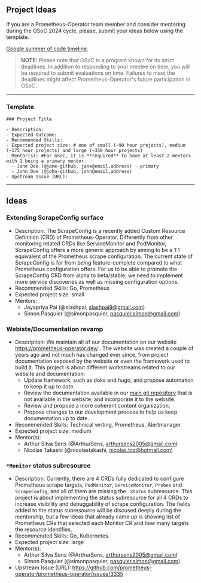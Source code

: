 ## Project Ideas

If you are a Prometheus-Operator team member and consider mentoring during the GSoC 2024 cycle, please, submit your ideas below using the template.

[Google summer of code timeline](https://developers.google.com/open-source/gsoc/timeline).

> **NOTE:** Please note that GSoC is a program known for its strict deadlines. In addition to responding to your mentee on time, you will be required to submit evaluations on time. Failures to meet the deadlines might affect Prometheus-Operator's future participation in GSoC.

---

### Template

```
### Project Title

- Description:
- Expected Outcome:
- Recommended Skills:
- Expected project size: # one of small (~90 hour projects), medium (~175 hour projects) and large (~350 hour projects)
- Mentor(s): #For GSoC, it is **required** to have at least 2 mentors with 1 being a primary mentor.
  - Jane Doe (@jane-github, jane@email.address) - primary
  - John Doe (@john-github, john@email.address)
- Upstream Issue (URL):
```

---

## Ideas

### Extending ScrapeConfig surface

- Description: The ScrapeConfig is a recently added Custom Resource Definition (CRD) of Prometheus-Operator. Differently from other monitoring related CRDs like ServiceMonitor and PodMonitor, ScrapeConfig offers a more generic approach by aiming to be a 1:1 equivalent of the Prometheus scrape configuration. The current state of ScrapeConfig is far from being feature-complete compared to what Prometheus configuration offers. For us to be able to promote the ScrapeConfig CRD from alpha to beta/stable, we need to implement more service discoveries as well as missing configuration options.
- Recommended Skills: Go, Prometheus
- Expected project size: small
- Mentors:
  - Jayapriya Pai (@slashpai, slashpai9@gmail.com)
  - Simon Pasquier (@simonpasquier, pasquier.simon@gmail.com)
  
### Webiste/Documentation revamp

- Description: We maintain all of our documentation on our website https://prometheus-operator.dev/ . The website was created a couple of years ago and not much has changed ever since, from project documentation exposed by the website or even the framework used to build it. This project is about different workstreams related to our website and documentation:
  - Update framework, such as doks and hugo, and propose automation to keep it up to date.
  - Review the documentation available in our [main git repository](https://github.com/prometheus-operator/prometheus-operator/tree/main/Documentation) that is not available in the website, and incorporate it to the website.
  - Review and propose a more coherent content organization.
  - Propose changes to our development process to help us keep documentation up to date.
- Recommended Skills: Technical writing, Prometheus, Alertmanager
- Expected project size: medium
- Mentor(s):
  - Arthur Silva Sens (@ArthurSens, arthursens2005@gmail.com)
  - Nicolas Takashi (@nicolastakashi, nicolas.tcs@hotmail.com)

### `*Monitor` status subresource

- Description: Currently, there are 4 CRDs fully dedicated to configure Prometheus scrape targets, `PodMonitor`, `ServiceMonitor`, `Probes` and `ScrapeConfig`, and all of them are missing the `.Status` subresource. This project is about implementing the status subresource for all 4 CRDs to increase visibility and debuggability of scrape configuration. The fields added to the status subresource will be discused deeply during the mentorship, but a few ideas that already came up is showing list of Prometheus CRs that selected each Monitor CR and how many targets the resource identifies.
- Recommended Skills: Go, Kubernetes.
- Expected project size: large
- Mentor(s): 
  - Arthur Silva Sens (@ArthurSens, arthursens2005@gmail.com)
  - Simon Pasquier (@simonpasquier, pasquier.simon@gmail.com)
- Upstream Issue (URL): https://github.com/prometheus-operator/prometheus-operator/issues/3335
